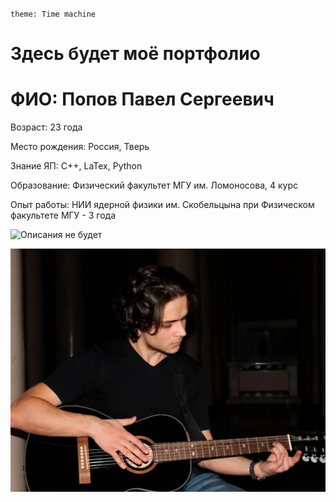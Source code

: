 `theme: Time machine`

# Здесь будет моё портфолио

# ФИО: Попов Павел Сергеевич

Возраст: 23 года

Место рождения: Россия, Тверь

Знание ЯП:  C++, LaTex, Python

Образование: Физический факультет МГУ им. Ломоносова, 4 курс

Опыт работы: НИИ ядерной физики им. Скобельцына при 
Физическом факультете МГУ - 3 года

![Описания не будет](https://vk.com/pozivnoy_sarmat?z=photo258435281_457247074%2Falbum258435281_0%2Frev)


![text](my_image.jpg)
